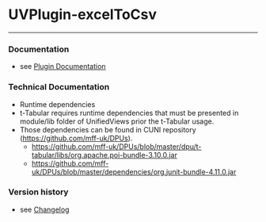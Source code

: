 # UVPlugin-excelToCsv
----------

### Documentation

* see [Plugin Documentation](./doc/About.md)

### Technical Documentation

* Runtime dependencies
 * t-Tabular requires runtime dependencies that must be presented in module/lib folder of UnifiedViews prior the t-Tabular usage.
 * Those dependencies can be found in CUNI repository (https://github.com/mff-uk/DPUs).
   * https://github.com/mff-uk/DPUs/blob/master/dpu/t-tabular/libs/org.apache.poi-bundle-3.10.0.jar
   * https://github.com/mff-uk/DPUs/blob/master/dependencies/org.junit-bundle-4.11.0.jar

### Version history

* see [Changelog](./CHANGELOG.md)
